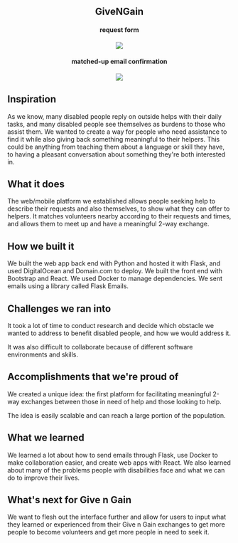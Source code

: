 <h2 align="center">GiveNGain</h2>

<h4 align="center">request form</h4>
<div align="center"><img src ="https://user-images.githubusercontent.com/29468957/48809756-f1a30180-ecf3-11e8-95f4-4df1e523305a.jpg" /></div>
<h4 align="center">matched-up email confirmation</h4>
<div align="center"><img src ="https://user-images.githubusercontent.com/29468957/48809757-f23b9800-ecf3-11e8-9665-1c99150a891e.jpg" /></div>

## Inspiration
As we know, many disabled people reply on outside helps with their daily tasks, and many disabled people see themselves as burdens to those who assist them. We wanted to create a way for people who need assistance to find it while also giving back something meaningful to their helpers. This could be anything from teaching them about a language or skill they have, to having a pleasant conversation about something they're both interested in.

## What it does
The web/mobile platform we established allows people seeking help to describe their requests and also themselves, to show what they can offer to helpers. It matches volunteers nearby according to their requests and times, and allows them to meet up and have a meaningful 2-way exchange.

## How we built it
We built the web app back end with Python and hosted it with Flask, and used DigitalOcean and Domain.com to deploy. We built the front end with Bootstrap and React. We used Docker to manage dependencies. We sent emails using a library called Flask Emails.

## Challenges we ran into
It took a lot of time to conduct research and decide which obstacle we wanted to address to benefit disabled people, and how we would address it.

It was also difficult to collaborate because of different software environments and skills.

## Accomplishments that we're proud of
We created a unique idea: the first platform for facilitating meaningful 2-way exchanges between those in need of help and those looking to help.

The idea is easily scalable and can reach a large portion of the population.

## What we learned
We learned a lot about how to send emails through Flask, use Docker to make collaboration easier, and create web apps with React. We also learned about many of the problems people with disabilities face and what we can do to improve their lives.

## What's next for Give n Gain
We want to flesh out the interface further and allow for users to input what they learned or experienced from their Give n Gain exchanges to get more people to become volunteers and get more people in need to seek it.
